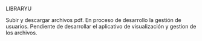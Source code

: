 LIBRARYU

Subir y descargar archivos pdf. En proceso de desarrollo la gestión de usuarios. Pendiente de desarrollar el aplicativo de visualización y gestion de los archivos.
